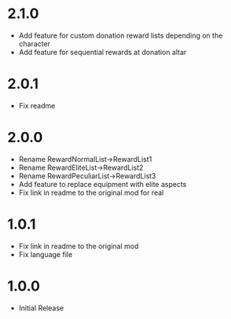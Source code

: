 # 2.1.0

- Add feature for custom donation reward lists depending on the character
- Add feature for sequential rewards at donation altar

# 2.0.1

- Fix readme

# 2.0.0

- Rename RewardNormalList->RewardList1
- Rename RewardEliteList->RewardList2
- Rename RewardPeculiarList->RewardList3
- Add feature to replace equipment with elite aspects
- Fix link in readme to the original mod for real

# 1.0.1

- Fix link in readme to the original mod
- Fix language file

# 1.0.0

- Initial Release

